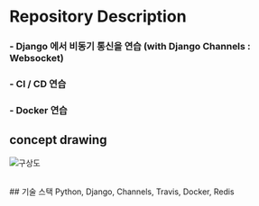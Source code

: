 # Repository Description
### - Django 에서 비동기 통신을 연습 (with Django Channels : Websocket)
### - CI / CD 연습
### - Docker 연습

## concept drawing
![구상도](https://user-images.githubusercontent.com/91510831/176613470-e41d8344-1350-4e8d-8550-0fb1bde48875.png)

<br>
## 기술 스택
Python, Django, Channels, Travis, Docker, Redis
